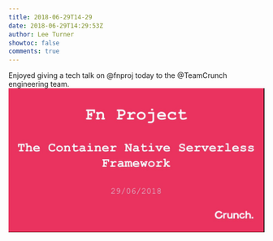 ```yaml
---
title: 2018-06-29T14-29
date: 2018-06-29T14:29:53Z
author: Lee Turner
showtoc: false
comments: true
---
```


Enjoyed giving a tech talk on @fnproj today to the @TeamCrunch engineering team. ![](/img/x//1012704713303707654-Dg3ZkCtV4AAMhjG.jpg)

